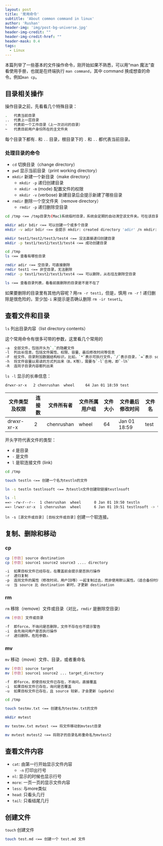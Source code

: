 ```yaml
---
layout: post
title: '常用命令'
subtitle: 'About common command in linux'
author: 'Rushan'
header-img: 'img/post-bg-universe.jpg'
header-img-credit: ""
header-img-credit-href: ""
header-mask: 0.4
tags:
  - Linux
---
```


本篇列举了一些基本的文件操作命令，刚开始如果不熟悉，可以用“man 魔法”查看使用手册，也就是在终端执行 `man command`，其中 command 换成想查的命令。例如`man cp`。

## 目录相关操作

操作目录之前，先看看几个特殊目录：

```bash
.   代表当前目录
..  代表上一层目录
-   代表前一个工作目录（上一次访问的目录）
~   代表目前用户身份所在的主文件夹
```

每个目录下都有`.` 和 `..` 目录，根目录下的 `.` 和 `..` 都代表当前目录。

### 处理目录的命令

- `cd` 切换目录（change directory）
- `pwd` 显示当前目录（print working directory）
- `mkdir` 新建一个新目录（make directory）
  - `mkdir -p` 递归创建目录
  - `mkdir -m` (mode) 配置文件的权限
  - `mkdir -v` (verbose) 新建目录后会提示新建了哪些目录
- `rmdir` 删除一个空文件夹（remove directory）
  - `rmdir -p` 递归删除空目录

```bash
cd /tmp <== /tmp目录为(Mac)系统临时目录，系统会定期的自动清空该文件夹。可在该目录练习

mkdir adir bdir <== 可以创建一个或多个目录
mkdir -v adir bdir <== 会提示 mkdir: created directory 'adir' /n mkdir: created directory 'bdir'

mkdir test1/test2/test3/test4 <== 没法直接递归创建目录
mkdir -p test1/test2/test3/test4 <== 成功创建目录
```

```bash
cd /tmp
ls <== 查看有哪些目录

rmdir adir <== 空目录，可直接删除
rmdir test1 <== 非空目录，无法删除
rmdir -p test1/test2/test3/test4 <== 可以删除，从右往左删除空目录

ls <== 查看目录列表，看看前面删除的目录是不是不在了
```

如果要删除的目录里有其他内容呢？用`rm -r test1`，但是，慎用 `rm -r`！递归删除是很危险的，至少加`-i` 来提示是否确认删除 `rm -ir teset1`。

## 查看文件和目录

`ls` 列出目录内容（list directory contents）

这个常用命令有很多可带的参数，这里看几个常用的

```bash
-a  全部文件，包括开头为`.`的隐藏文件
-l  列出长信息，包括文件属性、权限、容量、最后修改时间等信息
-F  给文件、目录附加数据结构标识，比如，`*`表示可执行文件，`/`表示目录，`=`表示 socket 文件
-h  将文件容量以易读的方式列出来（B，K等），需要与`-l`合用，即`-lh`
-R  连同子目录内容都列出来
```

`ls -l` 显示的长串信息：

```bash
drwxr-xr-x   2 chenrushan  wheel     64 Jan 01 18:59 test
```

| 文件类型及权限 | 连接数 | 文件所有者 | 文件所属用户组 | 文件大小 | 文件最后修改时间 | 文件名 |
| -------------- | ------ | ---------- | -------------- | -------- | ---------------- | ------ |
| drwxr-xr-x     | 2      | chenrushan | wheel          | 64       | Jan 01 18:59     | test   |

开头字符代表文件的类型：

- `d` 是目录
- `-` 是文件
- `l` 是软连接文件 (link)

```bash
cd /tmp

touch testln <== 创建一个名为testln的文件

ln -s testln testlnsoft <== 为testln文件创建软链接testlnsoft

ls -l
==> -rw-r--r--  1 chenrushan  wheel      0 Jan 01 19:50 testln
==> lrwxr-xr-x  1 chenrushan  wheel      6 Jan 01 19:51 testlnsoft -> testln
```

`ln -s [源文件或目录] [目标文件或目录]` 创建一个软连接。

## 复制、删除和移动

### cp

```bash
cp [参数] source destination
cp [参数] source1 source2 source3 .... directory

-i  如果目标文件已经存在，在覆盖前会提示是否执行操作
-r  递归复制
-p  连同文件的属性（修改时间，用户ID等）一起复制过去，而非使用默认属性。（适合备份时用）
-u  当 source 比 destination 新时，才更新 destination
```

### rm

`rm` 移除（remove）文件或目录（对比，`rmdir` 是删除空目录）

```bash
rm [参数] 文件或目录

-f  即force，不询问是否删除，文件不存在也不提示警告
-i  会先询问用户是否执行操作
-r  递归删除。危险参数⚠️
```

### mv

`mv` 移动（move）文件、目录，或者重命名

```bash
mv [参数] source target
mv [参数] source1 source2 ... target_directory

-f  即force，即使目标文件已存在，不询问，直接覆盖
-i  如果目标文件已存在，询问是否覆盖
-u  如果目标文件已存在，且 source 较新，才会更新（update）
```

```bash
cd /tmp

touch testmv.txt <== 创建名为testmv.txt的文件

mkdir mvtest

mv testmv.txt mvtest <== 将文件移动到mvtest目录

mv mvtest mvtest2 <== 将刚才的目录名称重命名为mvtest2
```

## 查看文件内容

- `cat`: 由第一行开始显示文件内容
  - `-n` 打印出行号
- `nl`: 显示的时候也显示行号
- `more`: 一页一页的显示文件内容
- `less`: 与more类似
- `head`: 只看头几行
- `tail`: 只看结尾几行

## 创建文件

`touch` 创建文件

```bash
touch test.md <== 创建一个 test.md 文件
```
